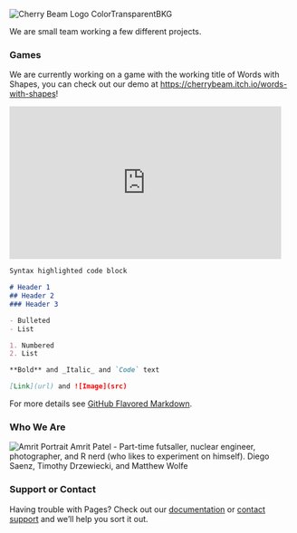 ![Cherry Beam Logo ColorTransparentBKG](https://user-images.githubusercontent.com/90300147/132555506-5330a9e2-1bb7-4a02-9d19-746da0ef9fd9.jpg)

We are small team working a few different projects.

### Games

We are currently working on a game with the working title of Words with Shapes, you can check out our demo at https://cherrybeam.itch.io/words-with-shapes!
<iframe src="https://giphy.com/embed/Juxh8Wnrd3kMj1SJZn" width="480" height="270" frameBorder="0" class="giphy-embed" allowFullScreen></iframe>


```markdown
Syntax highlighted code block

# Header 1
## Header 2
### Header 3

- Bulleted
- List

1. Numbered
2. List

**Bold** and _Italic_ and `Code` text

[Link](url) and ![Image](src)
```

For more details see [GitHub Flavored Markdown](https://guides.github.com/features/mastering-markdown/).

### Who We Are

![Amrit Portrait](https://user-images.githubusercontent.com/90300147/132558030-4493810b-7e65-4847-ab64-cc8b4abca327.jpeg)
Amrit Patel - Part-time futsaller, nuclear engineer, photographer, and R nerd (who likes to experiment on himself).
Diego Saenz, Timothy Drzewiecki, and Matthew Wolfe

### Support or Contact

Having trouble with Pages? Check out our [documentation](https://docs.github.com/categories/github-pages-basics/) or [contact support](https://support.github.com/contact) and we’ll help you sort it out.
